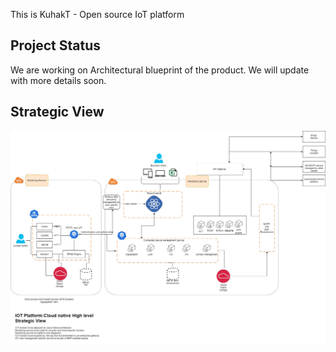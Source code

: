This is KuhakT - Open source IoT platform

## Project Status
We are working on Architectural blueprint of the product. We will update with more details soon. 

## Strategic View
![](images/IOT_platform_strategic_view.jpg)


